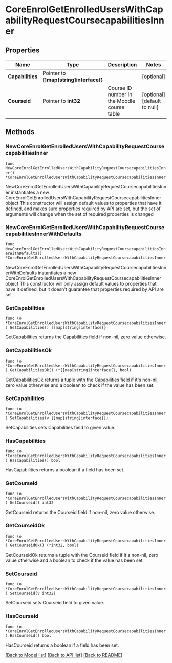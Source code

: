 # CoreEnrolGetEnrolledUsersWithCapabilityRequestCoursecapabilitiesInner

## Properties

Name | Type | Description | Notes
------------ | ------------- | ------------- | -------------
**Capabilities** | Pointer to **[]map[string]interface{}** |  | [optional] 
**Courseid** | Pointer to **int32** | Course ID number in the Moodle course table | [optional] [default to null]

## Methods

### NewCoreEnrolGetEnrolledUsersWithCapabilityRequestCoursecapabilitiesInner

`func NewCoreEnrolGetEnrolledUsersWithCapabilityRequestCoursecapabilitiesInner() *CoreEnrolGetEnrolledUsersWithCapabilityRequestCoursecapabilitiesInner`

NewCoreEnrolGetEnrolledUsersWithCapabilityRequestCoursecapabilitiesInner instantiates a new CoreEnrolGetEnrolledUsersWithCapabilityRequestCoursecapabilitiesInner object
This constructor will assign default values to properties that have it defined,
and makes sure properties required by API are set, but the set of arguments
will change when the set of required properties is changed

### NewCoreEnrolGetEnrolledUsersWithCapabilityRequestCoursecapabilitiesInnerWithDefaults

`func NewCoreEnrolGetEnrolledUsersWithCapabilityRequestCoursecapabilitiesInnerWithDefaults() *CoreEnrolGetEnrolledUsersWithCapabilityRequestCoursecapabilitiesInner`

NewCoreEnrolGetEnrolledUsersWithCapabilityRequestCoursecapabilitiesInnerWithDefaults instantiates a new CoreEnrolGetEnrolledUsersWithCapabilityRequestCoursecapabilitiesInner object
This constructor will only assign default values to properties that have it defined,
but it doesn't guarantee that properties required by API are set

### GetCapabilities

`func (o *CoreEnrolGetEnrolledUsersWithCapabilityRequestCoursecapabilitiesInner) GetCapabilities() []map[string]interface{}`

GetCapabilities returns the Capabilities field if non-nil, zero value otherwise.

### GetCapabilitiesOk

`func (o *CoreEnrolGetEnrolledUsersWithCapabilityRequestCoursecapabilitiesInner) GetCapabilitiesOk() (*[]map[string]interface{}, bool)`

GetCapabilitiesOk returns a tuple with the Capabilities field if it's non-nil, zero value otherwise
and a boolean to check if the value has been set.

### SetCapabilities

`func (o *CoreEnrolGetEnrolledUsersWithCapabilityRequestCoursecapabilitiesInner) SetCapabilities(v []map[string]interface{})`

SetCapabilities sets Capabilities field to given value.

### HasCapabilities

`func (o *CoreEnrolGetEnrolledUsersWithCapabilityRequestCoursecapabilitiesInner) HasCapabilities() bool`

HasCapabilities returns a boolean if a field has been set.

### GetCourseid

`func (o *CoreEnrolGetEnrolledUsersWithCapabilityRequestCoursecapabilitiesInner) GetCourseid() int32`

GetCourseid returns the Courseid field if non-nil, zero value otherwise.

### GetCourseidOk

`func (o *CoreEnrolGetEnrolledUsersWithCapabilityRequestCoursecapabilitiesInner) GetCourseidOk() (*int32, bool)`

GetCourseidOk returns a tuple with the Courseid field if it's non-nil, zero value otherwise
and a boolean to check if the value has been set.

### SetCourseid

`func (o *CoreEnrolGetEnrolledUsersWithCapabilityRequestCoursecapabilitiesInner) SetCourseid(v int32)`

SetCourseid sets Courseid field to given value.

### HasCourseid

`func (o *CoreEnrolGetEnrolledUsersWithCapabilityRequestCoursecapabilitiesInner) HasCourseid() bool`

HasCourseid returns a boolean if a field has been set.


[[Back to Model list]](../README.md#documentation-for-models) [[Back to API list]](../README.md#documentation-for-api-endpoints) [[Back to README]](../README.md)



